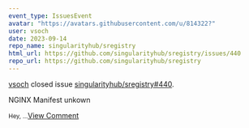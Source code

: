 ```yaml
---
event_type: IssuesEvent
avatar: "https://avatars.githubusercontent.com/u/814322?"
user: vsoch
date: 2023-09-14
repo_name: singularityhub/sregistry
html_url: https://github.com/singularityhub/sregistry/issues/440
repo_url: https://github.com/singularityhub/sregistry
---
```


<a href='https://github.com/vsoch' target='_blank'>vsoch</a> closed issue <a href='https://github.com/singularityhub/sregistry/issues/440' target='_blank'>singularityhub/sregistry#440</a>.

<p>NGINX Manifest unkown</p><small>Hey, ...</small><a href='https://github.com/singularityhub/sregistry/issues/440' target='_blank'>View Comment</a>